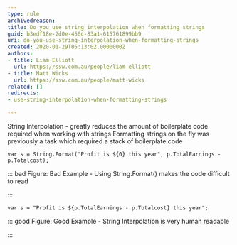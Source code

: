 ```yaml
---
type: rule
archivedreason: 
title: Do you use string interpolation when formatting strings
guid: b3edf18e-2d0e-456c-83a1-615761899bb9
uri: do-you-use-string-interpolation-when-formatting-strings
created: 2020-01-29T05:13:02.0000000Z
authors:
- title: Liam Elliott
  url: https://ssw.com.au/people/liam-elliott
- title: Matt Wicks
  url: https://ssw.com.au/people/matt-wicks
related: []
redirects:
- use-string-interpolation-when-formatting-strings

---
```


String Interpolation - greatly reduces the amount of boilerplate code required when working with strings
Formatting strings on the fly was previously a task which required a stack of boilerplate code

<!--endintro-->



```
var s = String.Format("Profit is ${0} this year", p.TotalEarnings - p.Totalcost);
```



::: bad
Figure: Bad Example - Using String.Format() makes the code difficult to read

:::



```
var s = "Profit is ${p.TotalEarnings - p.Totalcost} this year";
```



::: good
Figure: Good Example - String Interpolation is very human readable

:::
